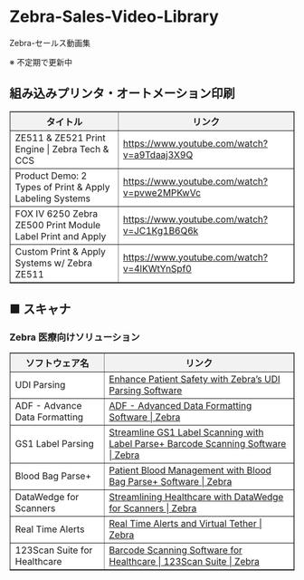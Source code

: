# Zebra-Sales-Video-Library
 Zebra-セールス動画集

 ※ 不定期で更新中

## 組み込みプリンタ・オートメーション印刷

<table border="1" cellpadding="6" cellspacing="0" style="border-collapse:collapse; background-color:#ffffff;">
  <thead>
    <tr style="background-color:#f2f2f2;">
      <th>タイトル</th>
      <th>リンク</th>
    </tr>
  </thead>
  <tbody>
    <tr>
      <td>ZE511 & ZE521 Print Engine | Zebra Tech & CCS</td>
      <td><a href="https://www.youtube.com/watch?v=a9Tdaaj3X9Q">https://www.youtube.com/watch?v=a9Tdaaj3X9Q</a></td>
    </tr>
    <tr>
      <td>Product Demo: 2 Types of Print & Apply Labeling Systems</td>
      <td><a href="https://www.youtube.com/watch?v=pvwe2MPKwVc">https://www.youtube.com/watch?v=pvwe2MPKwVc</a></td>
    </tr>
    <tr>
      <td>FOX IV 6250 Zebra ZE500 Print Module Label Print and Apply</td>
      <td><a href="https://www.youtube.com/watch?v=JC1Kg1B6Q6k">https://www.youtube.com/watch?v=JC1Kg1B6Q6k</a></td>
    </tr>
    <tr>
      <td>Custom Print & Apply Systems w/ Zebra ZE511</td>
      <td><a href="https://www.youtube.com/watch?v=4lKWtYnSpf0">https://www.youtube.com/watch?v=4lKWtYnSpf0</a></td>
    </tr>
  </tbody>
</table>



## ■ スキャナ

### Zebra 医療向けソリューション


<table border="1" cellpadding="6" cellspacing="0" style="border-collapse:collapse; background-color:#ffffff;">
  <thead>
    <tr style="background-color:#f2f2f2;">
      <th>ソフトウェア名</th>
      <th>リンク</th>
    </tr>
  </thead>
  <tbody>
    <tr>
      <td>UDI Parsing</td>
      <td><a href="https://www.youtube.com/watch?v=S-NZ3hnPhns">Enhance Patient Safety with Zebra’s UDI Parsing Software</a></td>
    </tr>
    <tr>
      <td>ADF - Advance Data Formatting</td>
      <td><a href="https://www.youtube.com/watch?v=pHOhTpa10jI&list=PLrcZVTwQp0lesloWgP3gReIZZqst5Hb-z&index=3">ADF - Advanced Data Formatting Software | Zebra</a></td>
    </tr>
    <tr>
      <td>GS1 Label Parsing</td>
      <td><a href="https://www.youtube.com/watch?v=ggNjJMnw6Tw&list=PLrcZVTwQp0lesloWgP3gReIZZqst5Hb-z&index=4">Streamline GS1 Label Scanning with Label Parse+ Barcode Scanning Software | Zebra</a></td>
    </tr>
    <tr>
      <td>Blood Bag Parse+</td>
      <td><a href="https://www.youtube.com/watch?v=qrUVVYrV94c&list=PLrcZVTwQp0lesloWgP3gReIZZqst5Hb-z&index=5">Patient Blood Management with Blood Bag Parse+ Software | Zebra</a></td>
    </tr>
    <tr>
      <td>DataWedge for Scanners</td>
      <td><a href="https://www.youtube.com/watch?v=I5CGZ2v-Nso&list=PLrcZVTwQp0lesloWgP3gReIZZqst5Hb-z&index=6">Streamlining Healthcare with DataWedge for Scanners | Zebra</a></td>
    </tr>
    <tr>
      <td>Real Time Alerts</td>
      <td><a href="https://www.youtube.com/watch?v=3gOBeVzNI9c&list=PLrcZVTwQp0lesloWgP3gReIZZqst5Hb-z&index=7">Real Time Alerts and Virtual Tether | Zebra</a></td>
    </tr>
    <tr>
      <td>123Scan Suite for Healthcare</td>
      <td><a href="https://www.youtube.com/watch?v=8NUVyEFp_DY">Barcode Scanning Software for Healthcare | 123Scan Suite | Zebra</a></td>
    </tr>
  </tbody>
</table>